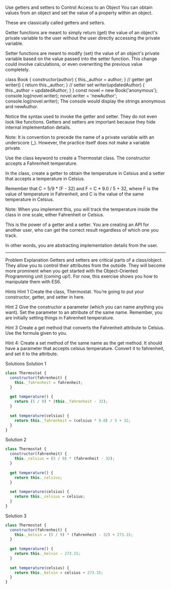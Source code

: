 Use getters and setters to Control Access to an Object
You can obtain values from an object and set the value of a property within an object.

These are classically called getters and setters.

Getter functions are meant to simply return (get) the value of an object's private variable to the user without the user directly accessing the private variable.

Setter functions are meant to modify (set) the value of an object's private variable based on the value passed into the setter function. This change could involve calculations, or even overwriting the previous value completely.

class Book {
  constructor(author) {
    this._author = author;
  }
  // getter
  get writer() {
    return this._author;
  }
  // setter
  set writer(updatedAuthor) {
    this._author = updatedAuthor;
  }
}
const novel = new Book('anonymous');
console.log(novel.writer);
novel.writer = 'newAuthor';
console.log(novel.writer);
The console would display the strings anonymous and newAuthor.

Notice the syntax used to invoke the getter and setter. They do not even look like functions. Getters and setters are important because they hide internal implementation details.

Note: It is convention to precede the name of a private variable with an underscore (_). However, the practice itself does not make a variable private.

Use the class keyword to create a Thermostat class. The constructor accepts a Fahrenheit temperature.

In the class, create a getter to obtain the temperature in Celsius and a setter that accepts a temperature in Celsius.

Remember that C = 5/9 * (F - 32) and F = C * 9.0 / 5 + 32, where F is the value of temperature in Fahrenheit, and C is the value of the same temperature in Celsius.

Note: When you implement this, you will track the temperature inside the class in one scale, either Fahrenheit or Celsius.

This is the power of a getter and a setter. You are creating an API for another user, who can get the correct result regardless of which one you track.

In other words, you are abstracting implementation details from the user.







--------------------


Problem Explanation
Getters and setters are critical parts of a class/object. They allow you to control their attributes from the outside. They will become more prominent when you get started with the Object-Oriented Programming unit (coming up!). For now, this exercise shows you how to manipulate them with ES6.

Hints
Hint 1
Create the class, Thermostat. You’re going to put your constructor, getter, and setter in here.

Hint 2
Give the constructor a parameter (which you can name anything you want). Set the parameter to an attribute of the same name. Remember, you are initially setting things in Fahrenheit temperature.

Hint 3
Create a get method that converts the Fahrenheit attribute to Celsius. Use the formula given to you.

Hint 4:
Create a set method of the same name as the get method. It should have a parameter that accepts celsius temperature. Convert it to fahrenheit, and set it to the attribute.

Solutions
 Solution 1
```js
class Thermostat {
  constructor(fahrenheit) {
    this._fahrenheit = fahrenheit;
  }
  
  get temperature() {
    return (5 / 9) * (this._fahrenheit - 32);
  }
  
  set temperature(celsius) {
    return this._fahrenheit = (celsius * 9.0) / 5 + 32;
  }
}
```
 Solution 2
```js
class Thermostat {
  constructor(fahrenheit) {
    this._celsius = (5 / 9) * (fahrenheit - 32);
  }
  
  get temperature() {
    return this._celsius;
  }
  
  set temperature(celsius) {
    return this._celsius = celsius;
  }
}
```
 Solution 3
```js
class Thermostat {
  constructor(fahrenheit) {
    this._kelvin = (5 / 9) * (fahrenheit - 32) + 273.15;
  }
  
  get temperature() {
    return this._kelvin - 273.15;
  }
  
  set temperature(celsius) {
    return this._kelvin = celsius + 273.15;
  }
}
```